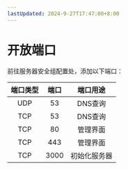 ```yaml
---
lastUpdated: 2024-9-27T17:47:00+8:00
---
```


# 开放端口

前往服务器安全组配置处，添加以下端口：

| 端口类型 | 端口  |   端口用途   |
| :------: | :---: | :----------: |
|   UDP    |  53   |   DNS查询    |
|   TCP    |  53   |   DNS查询    |
|   TCP    |  80   |   管理界面   |
|   TCP    |  443  |   管理界面   |
|   TCP    | 3000  | 初始化服务器 |